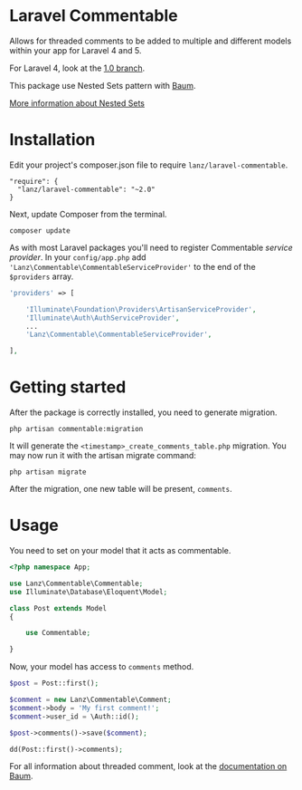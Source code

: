 # Laravel Commentable
Allows for threaded comments to be added to multiple and different models within your app for Laravel 4 and 5.

For Laravel 4, look at the [1.0 branch](https://github.com/RomainLanz/laravel-commentable/tree/1.0).

This package use Nested Sets pattern with [Baum](https://github.com/etrepat/baum).

[More information about Nested Sets](http://en.wikipedia.org/wiki/Nested_set_model)

# Installation
Edit your project's composer.json file to require `lanz/laravel-commentable`.
````
"require": {
  "lanz/laravel-commentable": "~2.0"
}
````

Next, update Composer from the terminal.
````
composer update
````

As with most Laravel packages you'll need to register Commentable *service provider*. In your `config/app.php` add `'Lanz\Commentable\CommentableServiceProvider'` to the end of the `$providers` array.
````php
'providers' => [

    'Illuminate\Foundation\Providers\ArtisanServiceProvider',
    'Illuminate\Auth\AuthServiceProvider',
    ...
    'Lanz\Commentable\CommentableServiceProvider',

],
````

# Getting started
After the package is correctly installed, you need to generate migration.
````
php artisan commentable:migration
````

It will generate the `<timestamp>_create_comments_table.php` migration. You may now run it with the artisan migrate command:
````
php artisan migrate
````

After the migration, one new table will be present, `comments`.

# Usage
You need to set on your model that it acts as commentable.
````php
<?php namespace App;

use Lanz\Commentable\Commentable;
use Illuminate\Database\Eloquent\Model;

class Post extends Model
{

    use Commentable;

}
````

Now, your model has access to `comments` method.
````php
$post = Post::first();

$comment = new Lanz\Commentable\Comment;
$comment->body = 'My first comment!';
$comment->user_id = \Auth::id();

$post->comments()->save($comment);

dd(Post::first()->comments);
````

For all information about threaded comment, look at the [documentation on Baum](https://github.com/etrepat/baum#usage).



